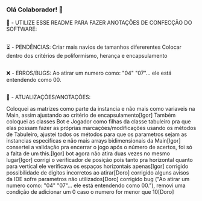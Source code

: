 ### Olá Colaborador! 👋

📣 - UTILIZE ESSE README PARA FAZER ANOTAÇÕES DE CONFECÇÃO DO SOFTWARE:

##

⏳ - PENDÊNCIAS: 
Criar mais navios de tamanhos difererentes
Colocar dentro dos critérios de poliformismo, herança e encapsulamento

##

❌ - ERROS/BUGS: 
Ao atirar um numero como: "04" "07"... ele está entendendo como 00.

##

💬 - ATUALIZAÇÕES/ANOTAÇÕES: 

Coloquei as matrizes como parte da instancia e não mais como variaveis na Main, assim ajustando ao critério de encapsulamento[Igor]
Também coloquei as classes Bot e Jogador como filhas da classe tabuleiro pra que elas possam fazer as próprias marcações/modificações usando os métodos de Tabuleiro, ajustei todos os métodos para que os parametros sejam as instancias especificas e não mais arrays bidimensionais da Main[Igor]
consertei a validação pra encerrar o jogo após o número de acertos, foi só a falta de um this.[Igor]
bot agora não atira duas vezes no mesmo lugar[Igor]
corrigi o verificador de posição pois tanto pra horizontal quanto para vertical ele verificava os espaços horizontais apenas[Igor]
corrigido possibilidade de digitos incorretos ao atirar[Doro]
corrigido alguns avisos da IDE sofre parametros não utilizados[Doro]
corrigido bug ("Ao atirar um numero como: "04" "07"... ele está entendendo como 00."), removi uma condição de adicionar um 0 caso o numero for menor que 10[Doro]

